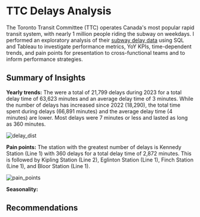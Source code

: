 # TTC Delays Analysis
The Toronto Transit Committee (TTC) operates Canada's most popular rapid transit system, with nearly 1 million people riding the subway on weekdays. I performed an exploratory analysis of their [subway delay data](https://open.toronto.ca/dataset/ttc-subway-delay-data/) using SQL and Tableau to investigate performance metrics, YoY KPIs, time-dependent trends, and pain points for presentation to cross-functional teams and to inform performance strategies.

## Summary of Insights

**Yearly trends:** The were a total of 21,799 delays during 2023 for a total delay time of 63,623 minutes and an average delay time of 3 minutes. While the number of delays has increased since 2022 (18,290), the total time spent during delays (66,891 minutes) and the average delay time (4 minutes) are lower. Most delays were 7 minutes or less and lasted as long as 360 minutes.

![delay_dist](https://github.com/jessicacampbell-astro/TTC_delays_analysis/assets/23153120/9c9eac06-25cb-4d1f-b1b3-49213dff0e07)

**Pain points:** The station with the greatest number of delays is Kennedy Station (Line 1) with 360 delays for a total delay time of 2,872 minutes. This is followed by Kipling Station (Line 2), Eglinton Station (Line 1), Finch Station (Line 1), and Bloor Station (Line 1).

![pain_points](https://github.com/jessicacampbell-astro/TTC_delays_analysis/assets/23153120/09b15efb-d24b-4e31-99ec-496c87a01315)

**Seasonality:** 

## Recommendations
